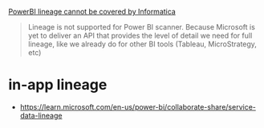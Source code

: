 [PowerBI lineage cannot be covered by Informatica](https://knowledge.informatica.com/s/article/How-to-configure-PowerBI-resource?language=en_US)
> Lineage is not supported for Power BI scanner. Because Microsoft is yet to deliver an API that provides the level of detail we need for full lineage, like we already do for other BI tools (Tableau, MicroStrategy, etc)

# in-app lineage
- https://learn.microsoft.com/en-us/power-bi/collaborate-share/service-data-lineage

